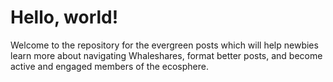 # Hello, world!
Welcome to the repository for the evergreen posts which will help newbies learn more about navigating Whaleshares, format better posts, and become active and engaged members of the ecosphere.  
